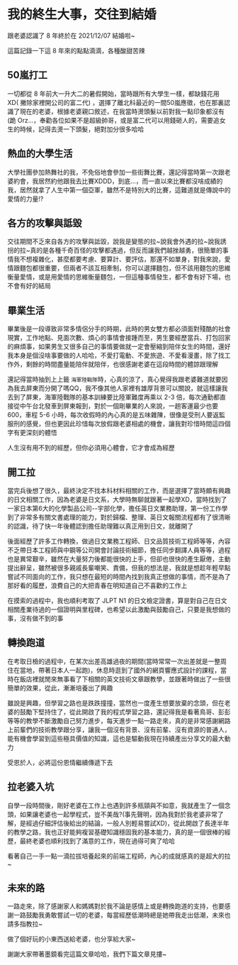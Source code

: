# 我的終生大事，交往到結婚

跟老婆認識了 8 年終於在 2021/12/07 結婚啦~

這篇記錄一下這 8 年來的點點滴滴，各種酸甜苦辣

## 50嵐打工

一切都從 8 年前大一升大二的暑假開始，當時跟所有大學生一樣，都缺錢花用 XD( 撇除家裡開公司的富二代) ，選擇了離北科最近的一間50嵐應徵，也在那裏認識了現在的老婆，根據老婆親口敘述，在我當時燙頭髮以前對我一點印象都沒有(跪 Orz...，奉勸各位如果不是超級帥哥，或是富二代可以用錢砸人的，需要追女生的時候，記得去燙一下頭髮，絕對加分很多哈哈

## 熱血的大學生活

大學社團參加熱舞社的我，不免俗地會參加一些街舞比賽，還記得當時第一次跟老婆約會，我居然約他跟我去比賽XDDD，到底...，而一直以來比賽都沒啥成績的我，居然就拿了人生中第一個亞軍，雖然不是特別大的比賽，這難道就是傳說中的愛情的力量!?

## 各方的攻擊與詆毀

交往期間不乏來自各方的攻擊與詆毀，說我是變態的拉~說我會外遇的拉~說我誘拐的拉~真的是各種千奇百怪的攻擊都遇過，但反而讓我們越挫越勇，很簡單的事情我不想複雜化，甚麼都要考慮、要算計、要評估，那還不如單身，對我來說，愛情跟麵包都很重要，但兩者不該互相牽制，你可以選擇麵包，但不該用麵包的思維衡量愛情，或是用愛情的思維衡量麵包，一但這種事情發生，都不會有好下場，也不會有好的結局

## 畢業生活

畢業後是一段導致非常多情侶分手的時期，此時的男女雙方都必須面對殘酷的社會現實，工作地點、見面次數、煩心的事情會接踵而至，男生要經歷當兵、打包回家的麻煩事，如果男生又很多自己的事情要做就一定會壓縮到陪伴女生的時間，還好我本身是個沒啥事要做的人哈哈，不愛打電動、不愛旅遊、不愛看漫畫，除了找工作外，剩餘的時間盡量能陪伴就陪伴，也很感謝老婆在這段時間的體諒跟理解

還記得當時抽到上上籤 `海軍陸戰隊`時，心真的涼了，真心覺得我跟老婆難道就要因為我去屏東而分開了嗎QQ，我不像其他人家裡有雄厚背景可以關說，就這樣讓我去到了屏東，海軍陸戰隊的基本訓練要比陸軍難度再乘以 2-3 倍，每次通勤都直接從中午台北發車到屏東報到，對於一個剛畢業的人來說，一趟客運最少也要 600，車程 5-6 小時，每次收假時的內心真的是五味雜陳，很像是受刑人要返監服刑的感覺，但也更因此珍惜每次放假跟老婆相處的機會，讓我對珍惜時間這四個字有更深刻的體悟

人生沒有用不到的經歷，但你必須用心體會，它才會成為經歷

## 開工拉

當完兵後想了很久，最終決定不找本科材料相關的工作，而是選擇了當時頗有興趣的日文相關工作，因為老婆是日文系，大學時無聊就跟著一起學XD，當時找到了一家日本第6大的化學製品公司--宇部化學，擔任英日文業務助理，第一份工作學到了非常多有關文書處理的能力，對於歸檔、整理、英日文報關流程都有了很清晰的認識，待了快一年後體認到擔任助理難以真正用到日文，就離開了

後面經歷了許多工作轉換，做過日文業務工程師、日文品質技術工程師等等，內容不乏帶日本工程師與中鋼等公司開會討論技術細節，擔任同步翻譯人員等等，過程也是異常艱辛，雖然在大量努力後都能很快的上手，但卻也很快的產生厭倦，主動提出辭呈，雖然被很多親戚長輩嘲笑、責備，但我的想法是，我就是想趁年輕早點嘗試不同面向的工作，我只想在最短的時間內找到我真正想做的事情，而不是為了那好看的履歷，浪費自己的大把青春在明知道自己不喜歡的工作上

在摸索的過程中，我也順利考取了 JLPT N1 的日文檢定證書，算是對自己在日文相關產業待過的一個證明與里程碑，也希望以此激勵與鼓勵自己，只要是我想做的事，沒有做不到的事

## 轉換跑道

在考取日檢的過程中，在某次出差高雄過夜的期間(當時常常一次出差就是一整周住在當地，帶著日本人一起跑)，休息時逛到了國外的網頁響應式設計的課程，當時在飯店裡就閒來無事看了下相關的英文技術文章跟教學，並跟著時做出了一些很簡單的效果，從此，漸漸培養出了興趣

雖說是興趣，但學習之路也是跌跌撞撞，當然也一度產生想要放棄的念頭，但在老婆的鼓勵下堅持住了，從此開啟了我的程式學習之路，還記得我是看著鳥哥、彭彭等等的教學不斷激勵自己努力進步，每天進步一點一路走來，真的是非常感謝網路上前輩們的技術教學跟分享，讓我一個沒有背景、沒有前輩、沒有資源的普通人，能有機會學習到這些極具價值的知識，這也是驅動我現在持續產出分享文的最大動力

受恩於人，必將這份恩情繼續傳遞下去

## 拉老婆入坑

自學一段時間後，剛好老婆在工作上也遇到許多瓶頸與不如意，我就產生了一個念頭，如果讓老婆也一起學程式，豈不美哉?(事先聲明，因為我對於我老婆非常了解，是經過仔細評估後給出的結論，一般人別輕易嘗試XD)，從此開啟了長達半年的教學之路，我也正好能夠複習基礎知識穩固我的基本能力，真的是一個很棒的經歷，最終老婆也順利找到了滿意的工作，現在過得可爽了哈哈

看著自己一手一點一滴拉拔培養起來的前端工程師，內心的成就感真的是超大的拉~

## 未來的路

一路走來，除了感謝家人和媽媽對於我不論是感情上或是轉換跑道的支持，也要感謝一路鼓勵我勇敢嘗試一切的老婆，每當經歷低潮時總是她帶我走出低潮，未來也請多指教拉~

做了個好玩的小東西送給老婆，也分享給大家~

<WeddingBox />

謝謝大家帶著墨鏡看完這篇文章哈哈，我們下篇文章見摟~